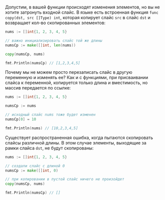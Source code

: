 
Допустим, в вашей функции происходят изменения элементов, но вы не хотите затронуть входной слайс. В языке есть встроенная функция `func copy(dst, src []Type) int`, которая копирует слайс `src` в слайс `dst` и возвращает кол-во скопированных элементов:

```go
nums := []int{1, 2, 3, 4, 5}

// важно инициализировать слайс той же длины
numsCp := make([]int, len(nums))

copy(numsCp, nums)

fmt.Println(numsCp) // [1,2,3,4,5]
```

Почему мы не можем просто перезаписать слайс в другую переменную и изменять ее? Как и с функциями, при присваивании слайса к переменной, копируется только длина и вместимость, но массив передается по ссылке:

```go
nums := []int{1, 2, 3, 4, 5}

numsCp := nums

// исходный слайс nums тоже будет изменен
numsCp[0] = 10

fmt.Println(nums) // [10,2,3,4,5]
```

Существует распространенная ошибка, когда пытаются скопировать слайсы различной длины. В этом случае элементы, выходящие за рамки слайса `dst`, не будут скопированы:

```go
nums := []int{1, 2, 3, 4, 5}

// создали слайс с длиной 0
numsCp := make([]int, 0)

// при копировании в пустой слайс ничего не произойдет
copy(numsCp, nums)

fmt.Println(numsCp) // []
```
